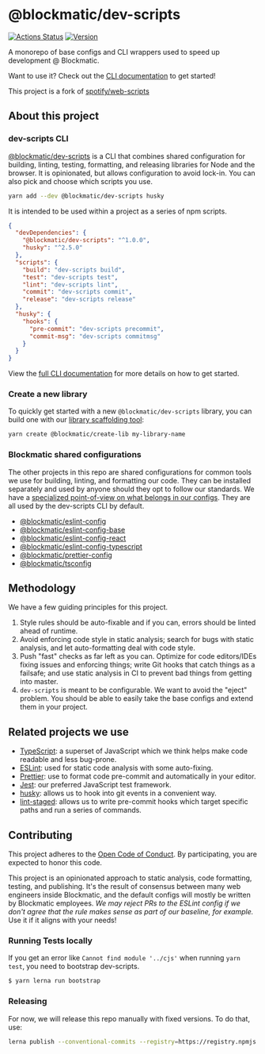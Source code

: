 # @blockmatic/dev-scripts

[![Actions Status](https://github.com/blockmatic/dev-scripts/workflows/Tests/badge.svg)](https://github.com/blockmatic/dev-scripts/actions)
[![Version](https://img.shields.io/npm/v/@blockmatic/dev-scripts.svg)](https://www.npmjs.com/package/@blockmatic/dev-scripts)

A monorepo of base configs and CLI wrappers used to speed up development @ Blockmatic.

Want to use it? Check out the [CLI documentation](https://github.com/blockmatic/dev-scripts/blob/master/packages/dev-scripts) to get started!

This project is a fork of [spotify/web-scripts](https://github.com/spotify/web-scripts)

## About this project

### dev-scripts CLI

[@blockmatic/dev-scripts](./packages/dev-scripts) is a CLI that combines shared configuration for building, linting, testing, formatting, and releasing libraries for Node and the browser. It is opinionated, but allows configuration to avoid lock-in. You can also pick and choose which scripts you use.

```bash
yarn add --dev @blockmatic/dev-scripts husky
```

It is intended to be used within a project as a series of npm scripts.

```json
{
  "devDependencies": {
    "@blockmatic/dev-scripts": "^1.0.0",
    "husky": "^2.5.0"
  },
  "scripts": {
    "build": "dev-scripts build",
    "test": "dev-scripts test",
    "lint": "dev-scripts lint",
    "commit": "dev-scripts commit",
    "release": "dev-scripts release"
  },
  "husky": {
    "hooks": {
      "pre-commit": "dev-scripts precommit",
      "commit-msg": "dev-scripts commitmsg"
    }
  }
}
```

View the [full CLI documentation](./packages/dev-scripts) for more details on how to get started.

### Create a new library

To quickly get started with a new `@blockmatic/dev-scripts` library, you can build one with our [library scaffolding tool](https://github.com/blockmatic/dev-scripts/tree/master/packages/create-lib):

```sh
yarn create @blockmatic/create-lib my-library-name
```

### Blockmatic shared configurations

The other projects in this repo are shared configurations for common tools we use for building, linting, and formatting our code. They can be installed separately and used by anyone should they opt to follow our standards. We have a [specialized point-of-view on what belongs in our configs](#methodology). They are all used by the dev-scripts CLI by default.

- [@blockmatic/eslint-config](./packages/eslint-config)
- [@blockmatic/eslint-config-base](./packages/eslint-config-base)
- [@blockmatic/eslint-config-react](./packages/eslint-config-react)
- [@blockmatic/eslint-config-typescript](./packages/eslint-config-typescript)
- [@blockmatic/prettier-config](./packages/prettier-config)
- [@blockmatic/tsconfig](./packages/tsconfig)

## Methodology

We have a few guiding principles for this project.

1. Style rules should be auto-fixable and if you can, errors should be linted ahead of runtime.
2. Avoid enforcing code style in static analysis; search for bugs with static analysis, and let auto-formatting deal with code style.
3. Push "fast" checks as far left as you can. Optimize for code editors/IDEs fixing issues and enforcing things; write Git hooks that catch things as a failsafe; and use static analysis in CI to prevent bad things from getting into master.
4. `dev-scripts` is meant to be configurable. We want to avoid the "eject" problem. You should be able to easily take the base configs and extend them in your project.

## Related projects we use

- [TypeScript]: a superset of JavaScript which we think helps make code readable and less bug-prone.
- [ESLint]: used for static code analysis with some auto-fixing.
- [Prettier]: use to format code pre-commit and automatically in your editor.
- [Jest]: our preferred JavaScript test framework.
- [husky]: allows us to hook into git events in a convenient way.
- [lint-staged]: allows us to write pre-commit hooks which target specific paths and run a series of commands.

## Contributing

This project adheres to the [Open Code of Conduct][code-of-conduct]. By participating, you are expected to honor this code.

This project is an opinionated approach to static analysis, code formatting, testing, and publishing. It's
the result of consensus between many web engineers inside Blockmatic, and the default configs will mostly be
written by Blockmatic employees. _We may reject PRs to the ESLint config if we don't agree that the rule
makes sense as part of our baseline, for example._ Use it if it aligns with your needs!

### Running Tests locally

If you get an error like `Cannot find module '../cjs'` when running `yarn test`, you need to bootstrap dev-scripts.

```bash
$ yarn lerna run bootstrap
```

[eslint]: https://eslint.org/
[typescript]: https://www.typescriptlang.org/
[prettier]: https://prettier.io/
[jest]: https://jestjs.io/
[husky]: https://github.com/typicode/husky
[lint-staged]: https://github.com/okonet/lint-staged
[code-of-conduct]: https://github.com/blockmatic/code-of-conduct/blob/master/code-of-conduct.md

### Releasing

For now, we will release this repo manually with fixed versions. To do that, use:

```sh
lerna publish --conventional-commits --registry=https://registry.npmjs.com
```
